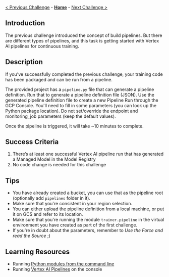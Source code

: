 
[< Previous Challenge](challenge-03.md) - **[Home](../README.md)** - [Next Challenge >](challenge-05.md)
## Introduction

The previous challenge introduced the concept of build pipelines. But there are different types of pipelines, and this task is getting started with Vertex AI pipelines for continuous training. 

## Description

If you’ve successfully completed the previous challenge, your training code has been packaged and can be run from a pipeline.

The provided project has a `pipeline.py` file that can generate a pipeline definition. Run that to generate a pipeline definition file (JSON). Use the generated pipeline definition file to create a new Pipeline Run through the GCP Console. You'll need to fill in some parameters (you can look up the Python package location). Do not set/override the endpoint and monitoring_job parameters (keep the default values).

<ql-infobox>
Once the pipeline is triggered, it will take ~10 minutes to complete.
</ql-infobox>

## Success Criteria

1. There’s at least one successful Vertex AI pipeline run that has generated a Managed Model in the Model Registry
2. No code change is needed for this challenge

## Tips

- You have already created a bucket, you can use that as the pipeline root (optionally add `pipelines` folder in it).
- Make sure that you're consistent in your region selection.
- You can either upload the pipeline definition from a local machine, or put it on GCS and refer to its location.
- Make sure that you're running the module `trainer.pipeline` in the virtual environment you have created as part of the first challenge.
- If you're in doubt about the parameters, remember to _Use the Force and read the Source_ ;)

## Learning Resources

- Running [Python modules from the command line](https://docs.python.org/3/using/cmdline.html#cmdoption-m)
- Running [Vertex AI Pipelines](https://cloud.google.com/vertex-ai/docs/pipelines/run-pipeline#console) on the console

